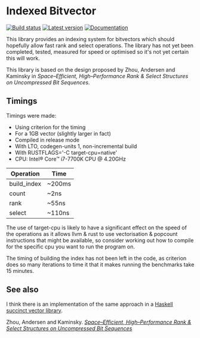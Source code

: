 # Indexed Bitvector
[![Build status](https://travis-ci.org/DarkOtter/indexed-bitvec-rs.svg?branch=master)](https://travis-ci.org/DarkOtter/indexed-bitvec-rs)
[![Latest version](https://img.shields.io/crates/v/indexed_bitvec.svg)](https://crates.io/crates/indexed_bitvec)
[![Documentation](https://docs.rs/indexed_bitvec/badge.svg)](https://docs.rs/indexed_bitvec)

This library provides an indexing system for bitvectors which should hopefully
allow fast rank and select operations. The library has not yet been completed,
tested, measured for speed or optimised so it's not yet certain this will
work.

This library is based on the design proposed by Zhou, Andersen and Kaminsky in
*Space–Efficient, High–Performance Rank & Select Structures on Uncompressed Bit Sequences*.

## Timings

Timings were made:
- Using criterion for the timing
- For a 1GB vector (slightly larger in fact)
- Compiled in release mode
- With LTO, codegen-units 1, non-incremental build
- With RUSTFLAGS='-C target-cpu=native'
- CPU: Intel® Core™ i7-7700K CPU @ 4.20GHz

| Operation   | Time   |
|-------------|--------|
| build_index | ~200ms |
| count       | ~2ns   |
| rank        | ~55ns  |
| select      | ~110ns |

The use of target-cpu is likely to have a significant effect on the speed of
the operations as it allows llvm & rust to use vectorisation & popcount
instructions that might be available, so consider working out how to compile
for the specific cpu you want to run the program on.

The timing of building the index has not been left in the code, as criterion
does so many iterations to time it that it makes running the benchmarks
take 15 minutes.

## See also

I think there is an implementation of the same approach in a
[Haskell succinct vector library](https://github.com/Gabriel439/Haskell-Succinct-Vector-Library/blob/03fb94757b68b990664f3e0ce7ea69c7c1c15ca3/src/Succinct/Vector/Index.hs).

Zhou, Andersen and Kaminsky. [*Space–Efficient, High–Performance Rank & Select Structures on Uncompressed Bit Sequences*](https://www.cs.cmu.edu/~./dga/papers/zhou-sea2013.pdf)
